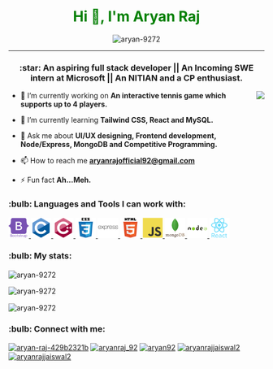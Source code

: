 <h1 align="center" style="color :green">Hi 👋, I'm Aryan Raj</h1>
<p align="center"> <img src="https://komarev.com/ghpvc/?username=aryan-9272&label=Profile%20views&color=0e75b6&style=flat" alt="aryan-9272" /> </p>
<hr>
<h3 align="center">:star: An aspiring full stack developer || An Incoming SWE intern at Microsoft || An NITIAN and a CP enthusiast.</h3>


<img align="right" src="https://www.vkreate.in/storage/services_image/2019-10-02-17-55-54-5d94e4aa809b3-web-development.gif" height="300px">

- 🔭 I’m currently working on **An interactive tennis game which supports up to 4 players.**

- 🌱 I’m currently learning **Tailwind CSS, React and MySQL.**

- 💬 Ask me about **UI/UX designing, Frontend development, Node/Express, MongoDB and Competitive Programming.**

- 📫 How to reach me **aryanrajofficial92@gmail.com**

- ⚡ Fun fact **Ah...Meh.**

<h3 align="left">:bulb: Languages and Tools I can work with:</h3>
<p align="left"> <a href="https://getbootstrap.com" target="_blank" rel="noreferrer"> <img src="https://raw.githubusercontent.com/devicons/devicon/master/icons/bootstrap/bootstrap-plain-wordmark.svg" alt="bootstrap" width="40" height="40"/> </a> <a href="https://www.cprogramming.com/" target="_blank" rel="noreferrer"> <img src="https://raw.githubusercontent.com/devicons/devicon/master/icons/c/c-original.svg" alt="c" width="40" height="40"/> </a> <a href="https://www.w3schools.com/cpp/" target="_blank" rel="noreferrer"> <img src="https://raw.githubusercontent.com/devicons/devicon/master/icons/cplusplus/cplusplus-original.svg" alt="cplusplus" width="40" height="40"/> </a> <a href="https://www.w3schools.com/css/" target="_blank" rel="noreferrer"> <img src="https://raw.githubusercontent.com/devicons/devicon/master/icons/css3/css3-original-wordmark.svg" alt="css3" width="40" height="40"/> </a> <a href="https://expressjs.com" target="_blank" rel="noreferrer"> <img src="https://raw.githubusercontent.com/devicons/devicon/master/icons/express/express-original-wordmark.svg" alt="express" width="40" height="40"/> </a> <a href="https://www.w3.org/html/" target="_blank" rel="noreferrer"> <img src="https://raw.githubusercontent.com/devicons/devicon/master/icons/html5/html5-original-wordmark.svg" alt="html5" width="40" height="40"/> </a> <a href="https://developer.mozilla.org/en-US/docs/Web/JavaScript" target="_blank" rel="noreferrer"> <img src="https://raw.githubusercontent.com/devicons/devicon/master/icons/javascript/javascript-original.svg" alt="javascript" width="40" height="40"/> </a> <a href="https://www.mongodb.com/" target="_blank" rel="noreferrer"> <img src="https://raw.githubusercontent.com/devicons/devicon/master/icons/mongodb/mongodb-original-wordmark.svg" alt="mongodb" width="40" height="40"/> </a> <a href="https://nodejs.org" target="_blank" rel="noreferrer"> <img src="https://raw.githubusercontent.com/devicons/devicon/master/icons/nodejs/nodejs-original-wordmark.svg" alt="nodejs" width="40" height="40"/> </a> <a href="https://reactjs.org/" target="_blank" rel="noreferrer"> <img src="https://raw.githubusercontent.com/devicons/devicon/master/icons/react/react-original-wordmark.svg" alt="react" width="40" height="40"/> </a> </p>

<h3 align="left">:bulb: My stats:</h3>
<p><img align="center" src="https://github-readme-stats.vercel.app/api?username=aryan-9272&show_icons=true&locale=en" alt="aryan-9272" /></p>
<p><img align="center" src="https://github-readme-streak-stats.herokuapp.com/?user=aryan-9272&" alt="aryan-9272" /></p>
<p><img align="center" src="https://github-readme-stats.vercel.app/api/top-langs?username=aryan-9272&show_icons=true&locale=en&layout=compact" alt="aryan-9272" width="500px"/></p>

<h3 align="left">:bulb: Connect with me:</h3>
<p align="left">
<a href="https://linkedin.com/in/aryan-raj-429b2321b" target="blank"><img align="center" src="https://raw.githubusercontent.com/rahuldkjain/github-profile-readme-generator/master/src/images/icons/Social/linked-in-alt.svg" alt="aryan-raj-429b2321b" height="30" width="40" /></a>
<a href="https://www.codechef.com/users/aryanraj_92" target="blank"><img align="center" src="https://cdn.jsdelivr.net/npm/simple-icons@3.1.0/icons/codechef.svg" alt="aryanraj_92" height="30" width="40" /></a>
<a href="https://codeforces.com/profile/aryan92" target="blank"><img align="center" src="https://raw.githubusercontent.com/rahuldkjain/github-profile-readme-generator/master/src/images/icons/Social/codeforces.svg" alt="aryan92" height="30" width="40" /></a>
<a href="https://www.leetcode.com/aryanrajjaiswal2" target="blank"><img align="center" src="https://raw.githubusercontent.com/rahuldkjain/github-profile-readme-generator/master/src/images/icons/Social/leet-code.svg" alt="aryanrajjaiswal2" height="30" width="40" /></a>
<a href="https://auth.geeksforgeeks.org/user/aryanrajjaiswal2" target="blank"><img align="center" src="https://raw.githubusercontent.com/rahuldkjain/github-profile-readme-generator/master/src/images/icons/Social/geeks-for-geeks.svg" alt="aryanrajjaiswal2" height="30" width="40" /></a>
</p>
